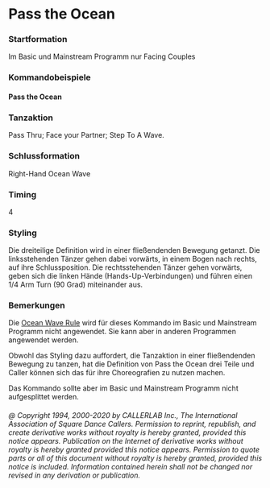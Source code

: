 
# Pass the Ocean

### Startformation

Im Basic und Mainstream Programm nur Facing Couples

### Kommandobeispiele

#### Pass the Ocean

### Tanzaktion

Pass Thru; Face your Partner; Step To A Wave.

### Schlussformation

Right-Hand Ocean Wave

### Timing

4

### Styling

Die dreiteilige Definition wird in einer fließendenden Bewegung getanzt. Die linksstehenden Tänzer
gehen dabei vorwärts, in einem Bogen nach rechts, auf ihre Schlussposition. Die rechtsstehenden Tänzer
gehen vorwärts, geben sich die linken Hände (Hands-Up-Verbindungen) und führen einen 1/4 Arm Turn (90
Grad) miteinander aus.

### Bemerkungen

Die [Ocean Wave Rule](../b2/ocean_wave_rule.md) wird für dieses Kommando im Basic und Mainstream Programm nicht
angewendet. Sie kann aber in anderen Programmen angewendet werden.

Obwohl das Styling dazu auffordert, die Tanzaktion in einer fließendenden Bewegung zu tanzen, hat die
Definition von Pass the Ocean drei Teile und Caller können sich das für ihre Choreografien zu nutzen machen.

Das Kommando sollte aber im Basic und Mainstream Programm nicht aufgesplittet werden.

###### @ Copyright 1994, 2000-2020 by CALLERLAB Inc., The International Association of Square Dance Callers. Permission to reprint, republish, and create derivative works without royalty is hereby granted, provided this notice appears. Publication on the Internet of derivative works without royalty is hereby granted provided this notice appears. Permission to quote parts or all of this document without royalty is hereby granted, provided this notice is included. Information contained herein shall not be changed nor revised in any derivation or publication.